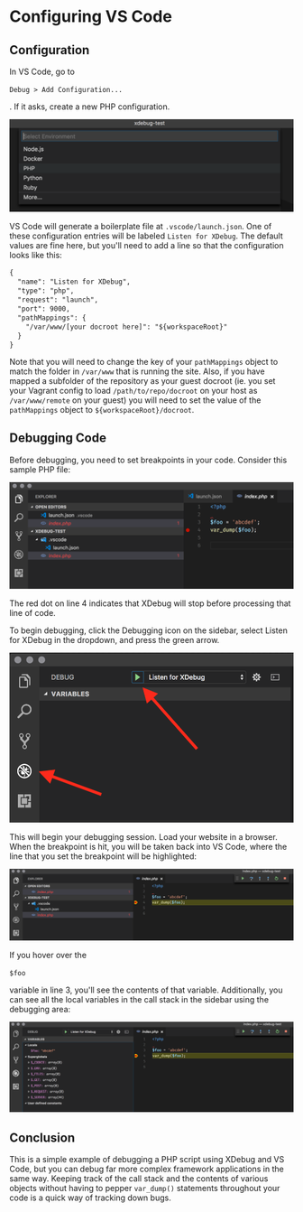 # Configuring VS Code

## Configuration

In VS Code, go to 

`Debug > Add Configuration...`

. If it asks, create a new PHP configuration.

![](.gitbook/assets/screen-shot-2018-02-15-at-10.18.52.png)

VS Code will generate a boilerplate file at `.vscode/launch.json`. One of these configuration entries will be labeled `Listen for XDebug`. The default values are fine here, but you'll need to add a line so that the configuration looks like this:

```text
{
  "name": "Listen for XDebug",
  "type": "php",
  "request": "launch",
  "port": 9000,
  "pathMappings": {
    "/var/www/[your docroot here]": "${workspaceRoot}"
  }
}
```

Note that you will need to change the key of your `pathMappings` object to match the folder in `/var/www` that is running the site. Also, if you have mapped a subfolder of the repository as your guest docroot \(ie. you set your Vagrant config to load `/path/to/repo/docroot` on your host as `/var/www/remote` on your guest\) you will need to set the value of the `pathMappings` object to `${workspaceRoot}/docroot`.

## Debugging Code

Before debugging, you need to set breakpoints in your code. Consider this sample PHP file:

![](.gitbook/assets/screen-shot-2018-02-15-at-10.33.14.png)

The red dot on line 4 indicates that XDebug will stop before processing that line of code.

To begin debugging, click the Debugging icon on the sidebar, select Listen for XDebug in the dropdown, and press the green arrow.

![](.gitbook/assets/screen-shot-2018-02-15-at-10.30.30.png)

This will begin your debugging session. Load your website in a browser. When the breakpoint is hit, you will be taken back into VS Code, where the line that you set the breakpoint will be highlighted:

![](.gitbook/assets/screen-shot-2018-02-15-at-10.35.22.png)

If you hover over the 

`$foo`

 variable in line 3, you'll see the contents of that variable. Additionally, you can see all the local variables in the call stack in the sidebar using the debugging area:

![](.gitbook/assets/screen-shot-2018-02-15-at-10.36.52.png)

## Conclusion

This is a simple example of debugging a PHP script using XDebug and VS Code, but you can debug far more complex framework applications in the same way. Keeping track of the call stack and the contents of various objects without having to pepper `var_dump()` statements throughout your code is a quick way of tracking down bugs.

